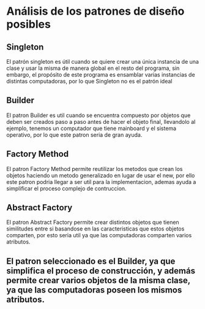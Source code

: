 # Análisis de los patrones de diseño posibles
## Singleton
El patrón singleton es útil cuando se quiere crear una única instancia de una clase y usar la misma de manera global en el resto del programa, sin embargo, el propósito de este programa es ensamblar varias instancias de distintas computadoras, por lo que Singleton no es el patrón ideal
## Builder
El patron Builder es util cuando se encuentra compuesto por objetos que deben ser creados paso a paso antes de hacer el objeto final, llevandolo al ejemplo, tenemos un computador que tiene mainboard y el sistema operativo, por lo que este patron seria de gran ayuda.
## Factory Method
El patron Factory Method permite reutilizar los metodos que crean los objetos haciendo un metodo generalizado en lugar de usar el new, por ello este patron podria llegar a ser util para la implementacion, ademas ayuda a simplificar el proceso complejo de contruccion. 
## Abstract Factory
El patron Abstract Factory permite crear distintos objetos que tienen similitudes entre si basandose en las caracteristicas que estos objetos comparten, por esto seria util ya que las computadoras comparten varios atributos.
## El patron seleccionado es el Builder, ya que simplifica el proceso de construcción, y además permite crear varios objetos de la misma clase, ya que las computadoras poseen los mismos atributos.

